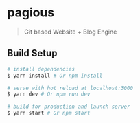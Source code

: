 # pagious

> Git based Website + Blog Engine

## Build Setup

``` bash
# install dependencies
$ yarn install # Or npm install

# serve with hot reload at localhost:3000
$ yarn dev # Or npm run dev

# build for production and launch server
$ yarn start # Or npm start
```
